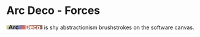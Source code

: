 # Arc Deco - Forces

[![Arc Deco.](../../../_rsc/_img/ArcDeco/ArcDeco-bar-12px.jpg)](../../README.md) is shy abstractionism brushstrokes on the software canvas. 
